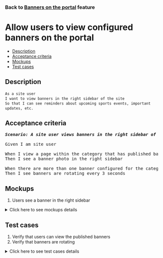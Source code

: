### Back to [Banners on the portal](../../) feature

# Allow users to view configured banners on the portal

- [Description](#description)
- [Acceptance criteria](#acceptance-criteria)
- [Mockups](#mockups)
- [Test cases](#test-cases)

## Description

    As a site user
    I want to view banners in the right sidebar of the site
    So that I can see reminders about upcoming sports events, important updates, etc.

## Acceptance criteria

<pre>
<b><i>Scenario: A site user views banners in the right sidebar of the site</i></b>

Given I am site user

When I view a page within the category that has published banner
Then I see a banner photo in the right sidebar

When there are more than one banner configured for the category
Then I see banners are rotating every 3 seconds
</pre>

## Mockups

1. Users see a banner in the right sidebar

<details>
  <summary>Click here to see mockups details</summary>

**1. Users see a banner in the right sidebar:**

![Users see a banner in the right sidebar](/sports_hub_portal/web_application_features/banners/images/banners_user_side.png)

</details>

## Test cases

1. Verify that users can view the published banners
2. Verify that banners are rotating

<details>
  <summary>Click here to see test cases details</summary>

### **#1. Verify that users can view the published banners**

|Preconditions|Steps|Expected result
--------------|-----|----------
|- Banners are published for the category|1) Go to the category</br>2) Examine the right sidebar|2) There are banners with a photo on the right sidebar|

### **#2. Verify that banners are rotating**

|Preconditions|Steps|Expected result
--------------|-----|----------
|- Banners are published for the category</br>- There are more than one banner in the category|1) Go to the category</br>2) Wait for 3 seconds</br>3) Examine the right sidebar</br>4) Wait till all banners from the category are shown|3) Banner is changed on the right sidebar</br>4) The first banner is shown again|

</details>
